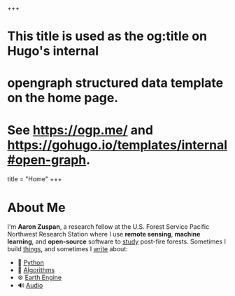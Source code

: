 +++
# This title is used as the og:title on Hugo's internal
# opengraph structured data template on the home page.
# See https://ogp.me/ and https://gohugo.io/templates/internal#open-graph.
title = "Home"
+++

# About Me

I'm **Aaron Zuspan**, a research fellow at the U.S. Forest Service Pacific Northwest Research Station where I use **remote sensing**, **machine learning**, and **open-source** software to [study](/research) post-fire forests. Sometimes I build [things](/projects), and sometimes I [write](/blog) about:

- 🐍 [Python](/tag/python)
- 🧮 [Algorithms](/tag/algorithms)
- ⚙️ [Earth Engine](/tag/earth-engine)
- 🔊 [Audio](/tag/audio)